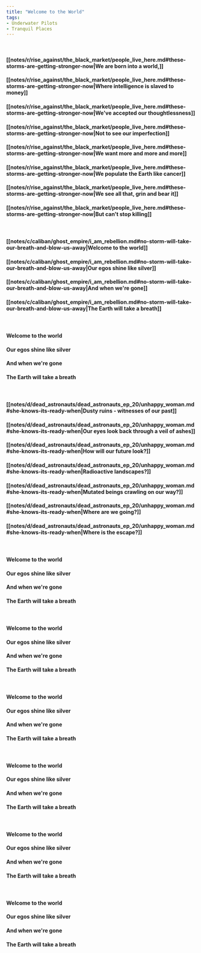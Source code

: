 ```yaml
---
title: "Welcome to the World"
tags:
- Underwater Pilots
- Tranquil Places
---
```

&nbsp;
#### [[notes/r/rise_against/the_black_market/people_live_here.md#these-storms-are-getting-stronger-now|We are born into a world,]]
#### [[notes/r/rise_against/the_black_market/people_live_here.md#these-storms-are-getting-stronger-now|Where intelligence is slaved to money]]
#### [[notes/r/rise_against/the_black_market/people_live_here.md#these-storms-are-getting-stronger-now|We've accepted our thoughtlessness]]
#### [[notes/r/rise_against/the_black_market/people_live_here.md#these-storms-are-getting-stronger-now|Not to see our imperfection]]
#### [[notes/r/rise_against/the_black_market/people_live_here.md#these-storms-are-getting-stronger-now|We want more and more and more]]
#### [[notes/r/rise_against/the_black_market/people_live_here.md#these-storms-are-getting-stronger-now|We populate the Earth like cancer]]
#### [[notes/r/rise_against/the_black_market/people_live_here.md#these-storms-are-getting-stronger-now|We see all that, grin and bear it]]
#### [[notes/r/rise_against/the_black_market/people_live_here.md#these-storms-are-getting-stronger-now|But can't stop killing]]
&nbsp;
#### [[notes/c/caliban/ghost_empire/i_am_rebellion.md#no-storm-will-take-our-breath-and-blow-us-away|Welcome to the world]]
#### [[notes/c/caliban/ghost_empire/i_am_rebellion.md#no-storm-will-take-our-breath-and-blow-us-away|Our egos shine like silver]]
#### [[notes/c/caliban/ghost_empire/i_am_rebellion.md#no-storm-will-take-our-breath-and-blow-us-away|And when we're gone]]
#### [[notes/c/caliban/ghost_empire/i_am_rebellion.md#no-storm-will-take-our-breath-and-blow-us-away|The Earth will take a breath]]
&nbsp;
#### Welcome to the world
#### Our egos shine like silver
#### And when we're gone
#### The Earth will take a breath
&nbsp;
#### [[notes/d/dead_astronauts/dead_astronauts_ep_20/unhappy_woman.md#she-knows-its-ready-when|Dusty ruins - witnesses of our past]]
#### [[notes/d/dead_astronauts/dead_astronauts_ep_20/unhappy_woman.md#she-knows-its-ready-when|Our eyes look back through a veil of ashes]]
#### [[notes/d/dead_astronauts/dead_astronauts_ep_20/unhappy_woman.md#she-knows-its-ready-when|How will our future look?]]
#### [[notes/d/dead_astronauts/dead_astronauts_ep_20/unhappy_woman.md#she-knows-its-ready-when|Radioactive landscapes?]]
#### [[notes/d/dead_astronauts/dead_astronauts_ep_20/unhappy_woman.md#she-knows-its-ready-when|Mutated beings crawling on our way?]]
#### [[notes/d/dead_astronauts/dead_astronauts_ep_20/unhappy_woman.md#she-knows-its-ready-when|Where are we going?]]
#### [[notes/d/dead_astronauts/dead_astronauts_ep_20/unhappy_woman.md#she-knows-its-ready-when|Where is the escape?]]
&nbsp;
#### Welcome to the world
#### Our egos shine like silver
#### And when we're gone
#### The Earth will take a breath
&nbsp;
#### Welcome to the world
#### Our egos shine like silver
#### And when we're gone
#### The Earth will take a breath
&nbsp;
#### Welcome to the world
#### Our egos shine like silver
#### And when we're gone
#### The Earth will take a breath
&nbsp;
#### Welcome to the world
#### Our egos shine like silver
#### And when we're gone
#### The Earth will take a breath
&nbsp;
#### Welcome to the world
#### Our egos shine like silver
#### And when we're gone
#### The Earth will take a breath
&nbsp;
#### Welcome to the world
#### Our egos shine like silver
#### And when we're gone
#### The Earth will take a breath

